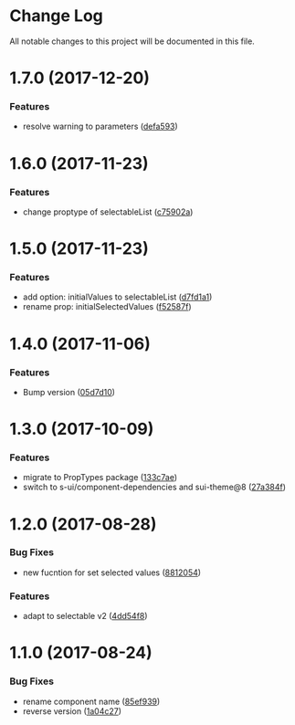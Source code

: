 # Change Log

All notable changes to this project will be documented in this file.

<a name="1.7.0"></a>
# 1.7.0 (2017-12-20)


### Features

* resolve warning to parameters ([defa593](https://github.com/SUI-Components/sui-components/commit/defa593))



<a name="1.6.0"></a>
# 1.6.0 (2017-11-23)


### Features

* change proptype of selectableList ([c75902a](https://github.com/SUI-Components/sui-components/commit/c75902a))



<a name="1.5.0"></a>
# 1.5.0 (2017-11-23)


### Features

* add option: initialValues to selectableList ([d7fd1a1](https://github.com/SUI-Components/sui-components/commit/d7fd1a1))
* rename prop: initialSelectedValues ([f52587f](https://github.com/SUI-Components/sui-components/commit/f52587f))



<a name="1.4.0"></a>
# 1.4.0 (2017-11-06)


### Features

* Bump version ([05d7d10](https://github.com/SUI-Components/sui-components/commit/05d7d10))



<a name="1.3.0"></a>
# 1.3.0 (2017-10-09)


### Features

* migrate to PropTypes package ([133c7ae](https://github.com/SUI-Components/sui-components/commit/133c7ae))
* switch to s-ui/component-dependencies and sui-theme@8 ([27a384f](https://github.com/SUI-Components/sui-components/commit/27a384f))



<a name="1.2.0"></a>
# 1.2.0 (2017-08-28)


### Bug Fixes

* new fucntion for set selected values ([8812054](https://github.com/SUI-Components/sui-components/commit/8812054))


### Features

* adapt to selectable v2 ([4dd54f8](https://github.com/SUI-Components/sui-components/commit/4dd54f8))



<a name="1.1.0"></a>
# 1.1.0 (2017-08-24)


### Bug Fixes

* rename component name ([85ef939](https://github.com/SUI-Components/sui-components/commit/85ef939))
* reverse version ([1a04c27](https://github.com/SUI-Components/sui-components/commit/1a04c27))



